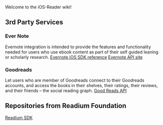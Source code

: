 Welcome to the iOS-Reader wiki!


## 3rd Party Services
### Ever Note
Evernote integration is intended to provide the features and functionality needed for users who use ebook content as part of their self guided leaning or scholarly research.
[Evernote iOS SDK reference](http://dev.evernote.com/doc/reference/ios/)
[Evernote API site](http://dev.evernote.com/doc/)

### Goodreads
Let users who are member of Goodreads connect to their Goodreads accounts, and access the books in their shelves, their ratings, their reviews, and their friends – the social reading graph.
[Good Reads API](https://www.goodreads.com/api)

## Repositories from Readium Foundation
[Readium SDK](http://readium.github.io/sdk-api-doc/)